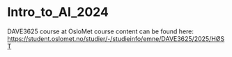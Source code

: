 # Intro_to_AI_2024
DAVE3625 course at OsloMet
course content can be found here: https://student.oslomet.no/studier/-/studieinfo/emne/DAVE3625/2025/HØST
